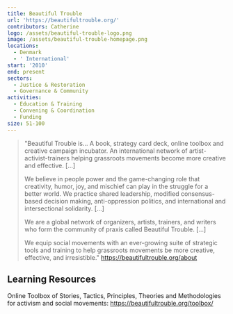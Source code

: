 ```yaml
---
title: Beautiful Trouble
url: 'https://beautifultrouble.org/'
contributors: Catherine
logo: /assets/beautiful-trouble-logo.png
image: /assets/beautiful-trouble-homepage.png
locations:
  - Denmark
  - ' International'
start: '2010'
end: present
sectors:
  - Justice & Restoration
  - Governance & Community
activities:
  - Education & Training
  - Convening & Coordination
  - Funding
size: 51-100
---
```

> "Beautiful Trouble is… 
> A book, strategy card deck, online toolbox and creative campaign incubator.
> An international network of artist-activist-trainers helping grassroots movements become more creative and effective. [...]
> 
> We believe in people power and the game-changing role that creativity, humor, joy, and mischief can play in the struggle for a better world. We practice shared leadership, modified consensus-based decision making, anti-oppression politics, and international and intersectional solidarity. [...]
> 
> We are a global network of organizers, artists, trainers, and writers who form the community of praxis called Beautiful Trouble. [...]
> 
> We equip social movements with an ever-growing suite of strategic tools and training to help grassroots movements be more creative, effective, and irresistible."
> https://beautifultrouble.org/about 

## Learning Resources

Online Toolbox of Stories, Tactics, Principles, Theories and Methodologies for activism and social movements: https://beautifultrouble.org/toolbox/ 
